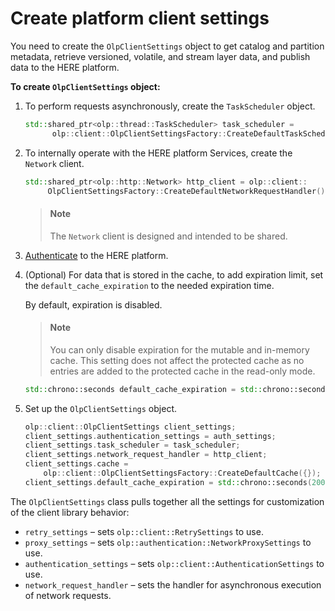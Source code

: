 # Create platform client settings

You need to create the `OlpClientSettings` object to get catalog and partition metadata, retrieve versioned, volatile, and stream layer data, and publish data to the HERE platform.

**To create `OlpClientSettings` object:**

1. To perform requests asynchronously, create the `TaskScheduler` object.

   ```cpp
   std::shared_ptr<olp::thread::TaskScheduler> task_scheduler =
         olp::client::OlpClientSettingsFactory::CreateDefaultTaskScheduler(1u);
   ```

2. To internally operate with the HERE platform Services, create the `Network` client.

   ```cpp
   std::shared_ptr<olp::http::Network> http_client = olp::client::
        OlpClientSettingsFactory::CreateDefaultNetworkRequestHandler();
   ```

   > #### Note
   > The `Network` client is designed and intended to be shared.

3. <a href="https://github.com/heremaps/here-data-sdk-cpp/blob/master/docs/authenticate.md" target="_blank">Authenticate</a> to the HERE platform.

4. (Optional) For data that is stored in the cache, to add expiration limit, set the `default_cache_expiration` to the needed expiration time.

   By default, expiration is disabled.

   > #### Note
   > You can only disable expiration for the mutable and in-memory cache. This setting does not affect the protected cache as no entries are added to the protected cache in the read-only mode.

   ```cpp
   std::chrono::seconds default_cache_expiration = std::chrono::seconds(200);
   ```

5. Set up the `OlpClientSettings` object.

   ```cpp
   olp::client::OlpClientSettings client_settings;
   client_settings.authentication_settings = auth_settings;
   client_settings.task_scheduler = task_scheduler;
   client_settings.network_request_handler = http_client;
   client_settings.cache =
       olp::client::OlpClientSettingsFactory::CreateDefaultCache({});
   client_settings.default_cache_expiration = std::chrono::seconds(200);
   ```

The `OlpClientSettings` class pulls together all the settings for customization of the client library behavior:

- `retry_settings` – sets `olp::client::RetrySettings` to use.
- `proxy_settings` – sets `olp::authentication::NetworkProxySettings` to use.
- `authentication_settings` – sets `olp::client::AuthenticationSettings` to use.
- `network_request_handler` – sets the handler for asynchronous execution of network requests.
